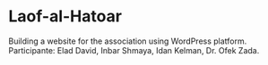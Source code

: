 # Laof-al-Hatoar

Building a website for the association using WordPress platform.
Participante: Elad David, Inbar Shmaya, Idan Kelman, Dr. Ofek Zada.
